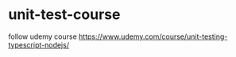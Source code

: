 # unit-test-course

follow udemy course https://www.udemy.com/course/unit-testing-typescript-nodejs/
